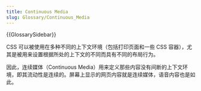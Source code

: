 ```yaml
---
title: Continuous Media
slug: Glossary/Continuous_Media
---
```


{{GlossarySidebar}}

CSS 可以被使用在多种不同的上下文环境（包括打印页面和一些 CSS 容器），尤其是被用来设置根据所处的上下文的不同而具有不同的布局行为。

因此，连续媒体（Continuous Media）用来定义那些内容没有间断的上下文环境，即其流动性是连续的。屏幕上显示的网页内容就是连续媒体，语音内容也是如此。
